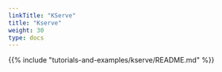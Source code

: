 ```yaml
---
linkTitle: "KServe"
title: "Kserve"
weight: 30
type: docs
---
```

{{% include "tutorials-and-examples/kserve/README.md" %}}
